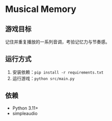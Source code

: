 # Musical Memory

## 游戏目标
记住并重复播放的一系列音调，考验记忆力与节奏感。

## 运行方式
1. 安装依赖：`pip install -r requirements.txt`
2. 运行游戏：`python src/main.py`

## 依赖
- Python 3.11+
- simpleaudio
